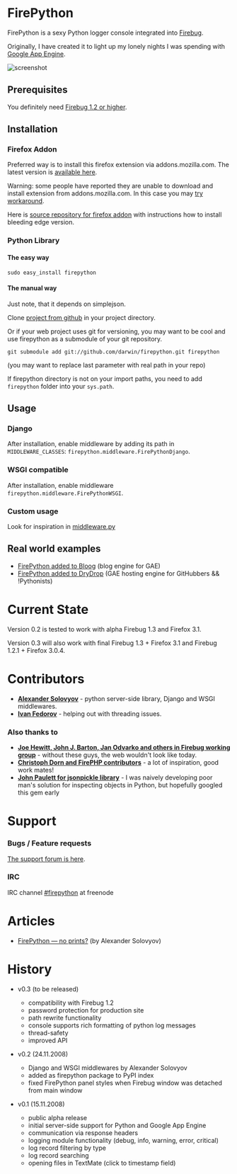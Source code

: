 # FirePython

FirePython is a sexy Python logger console integrated into [Firebug][firebug]. 

Originally, I have created it to light up my lonely nights I was spending with [Google App Engine][appengine].

![screenshot][screenshot]

## Prerequisites

You definitely need [Firebug 1.2 or higher][firebug].

## Installation

### Firefox Addon
Preferred way is to install this firefox extension via addons.mozilla.com.
The latest version is [available here][firepython].

Warning: some people have reported they are unable to download and install extension from addons.mozilla.com. 
In this case you may [try workaround][workaround].

Here is [source repository for firefox addon][addon-homepage] with instructions how to install bleeding edge version.

### Python Library

#### The easy way

``sudo easy_install firepython``

#### The manual way

Just note, that it depends on simplejson.

Clone [project from github][homepage] in your project directory.

Or if your web project uses git for versioning, you may want to be cool and use firepython as a submodule of your git repository.
  
``git submodule add git://github.com/darwin/firepython.git firepython``

(you may want to replace last parameter with real path in your repo)

If firepython directory is not on your import paths, you need to add ``firepython`` folder into your ``sys.path``.

## Usage

### Django

After installation, enable middleware by adding its path in ``MIDDLEWARE_CLASSES``: ``firepython.middleware.FirePythonDjango``. 

### WSGI compatible

After installation, enable middleware ``firepython.middleware.FirePythonWSGI``.

### Custom usage

Look for inspiration in [middleware.py][middleware-source]

## Real world examples

  * [FirePython added to Bloog][bloog-example] (blog engine for GAE)
  * [FirePython added to DryDrop][drydrop-example] (GAE hosting engine for GitHubbers && !Pythonists)

# Current State

Version 0.2 is tested to work with alpha Firebug 1.3 and Firefox 3.1.

Version 0.3 will also work with final Firebug 1.3 + Firefox 3.1 and Firebug 1.2.1 + Firefox 3.0.4.

# Contributors

* **[Alexander Solovyov][alexander]** - python server-side library, Django and WSGI middlewares.
* **[Ivan Fedorov][ivan]** - helping out with threading issues.

### Also thanks to

* **[Joe Hewitt, John J. Barton, Jan Odvarko and others in Firebug working group][firebug-team]** - without these guys, the web wouldn't look like today.
* **[Christoph Dorn and FirePHP contributors][firephp-authors]** - a lot of inspiration, good work mates!
* **[John Paulett for jsonpickle library][jsonpickle]** - I was naively developing poor man's solution for inspecting objects in Python, but hopefully googled this gem early

# Support

### Bugs / Feature requests
[The support forum is here][support].

### IRC
IRC channel [#firepython][irc] at freenode

# Articles

* [FirePython — no prints?][firepython-no-prints] (by Alexander Solovyov)

# History

* v0.3 (to be released)
  * compatibility with Firebug 1.2
  * password protection for production site
  * path rewrite functionality
  * console supports rich formatting of python log messages
  * thread-safety
  * improved API

* v0.2 (24.11.2008)
  * Django and WSGI middlewares by Alexander Solovyov
  * added as firepython package to PyPI index
  * fixed FirePython panel styles when Firebug window was detached from main window

* v0.1 (15.11.2008) 
  * public alpha release
  * initial server-side support for Python and Google App Engine
  * communication via response headers
  * logging module functionality (debug, info, warning, error, critical)
  * log record filtering by type
  * log record searching
  * opening files in TextMate (click to timestamp field)

[screenshot]: http://github.com/darwin/firepython-addon/tree/master/support/screenshot.png?raw=true "FirePython in action"
[firebug]: https://addons.mozilla.org/en-US/firefox/addon/1843
[appengine]: http://code.google.com/appengine
[firepython]: https://addons.mozilla.org/en-US/firefox/addon/9602
[homepage]: http://github.com/darwin/firepython
[contact]: mailto:antonin@hildebrand.cz
[workaround]: http://getsatisfaction.com/xrefresh/topics/unable_to_download_rainbow_for_firebug
[support]: http://firepython.uservoice.com/
[firepython-no-prints]:http://blogg.ingspree.net/blog/2008/11/24/firepython-no-prints/
[alexander]:http://github.com/piranha
[ivan]:http://github.com/oxyum
[firebug-team]:http://getfirebug.com/workingGroup
[firephp-authors]:http://www.christophdorn.com/
[irc]:irc://irc.freenode.net/#firepython
[addon-homepage]: http://github.com/darwin/firepython-addon
[middleware-source]:http://github.com/darwin/firepython/tree/master/middleware.py
[jsonpickle]:http://code.google.com/p/jsonpickle/
[bloog-example]:http://github.com/DocSavage/bloog/commit/346e5fb7c1fd87259dc79f2c4ae852badb6f2b79
[drydrop-example]:http://github.com/darwin/drydrop/tree/22aadc0a463ae76e10aaefdf7aee002c7e605793/dryapp/drydrop_handler.py#L326